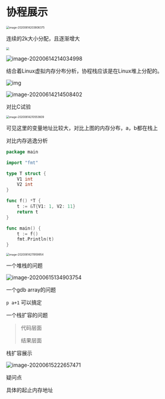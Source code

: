 # 协程展示



<img src="http://picgo.vipkk.work/20200614203812.png" alt="image-20200614203806375" style="zoom:50%;" />



连续的2k大小分配，且逐渐增大



<img src="http://markdown-pic.vipkk.work/73c8653c5edf7e39877e1d2771a2a303.jpg" style="zoom:50%;" />

![image-20200614214034998](http://picgo.vipkk.work/20200614214035.png)

结合着Linux虚拟内存分布分析，协程栈应该是在Linux堆上分配的。

![img](http://picgo.vipkk.work/20200614210642.png)

![image-20200614214508402](http://picgo.vipkk.work/20200614214508.png)

对比C试验

<img src="http://picgo.vipkk.work/20200614210553.png" alt="image-20200614210553609" style="zoom:50%;" />

可见这里的变量地址比较大，对比上图的内存分布，a，b都在栈上



对比内存逃逸分析

```go
package main

import "fmt"

type T struct {
	V1 int
	V2 int
}

func f() *T {
	t := &T{V1: 1, V2: 11}
	return t
}

func main() {
	t := f()
	fmt.Println(t)
}

```

<img src="http://picgo.vipkk.work/20200614212000.png" alt="image-20200614211959954" style="zoom:50%;" />



一个堆栈的问题

![image-20200615134903754](http://picgo.vipkk.work/20200615134909.png)



一个gdb array的问题

`p a+1` 可以搞定

一个栈扩容的问题

> 代码层面
>
> 结果层面

栈扩容展示

![image-20200615222657471](http://picgo.vipkk.work/20200615222657.png)



疑问点

具体的起止内存地址


